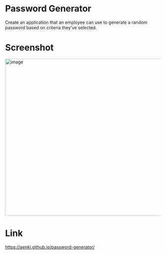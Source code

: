 # Password Generator

Create an application that an employee can use to generate a random password based on criteria they’ve selected. 

# Screenshot
<img width="508" alt="image" src="https://user-images.githubusercontent.com/22924230/149708139-e7bf8af7-5c58-480c-9fd3-25b2cdd9b090.png">

# Link
https://aenki.github.io/password-generator/
